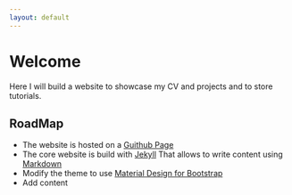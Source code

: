 ```yaml
---
layout: default
---
```


# Welcome
Here I will build a website to showcase my CV and projects and to store tutorials.

## RoadMap
* The website is hosted on a [Guithub Page](https://pages.github.com/)
* The core website is build with [Jekyll](https://jekyllrb.com/) That allows to write content using [Markdown](https://www.markdownguide.org/)
* Modify the theme to use [Material Design for Bootstrap](https://mdbootstrap.com/docs/jquery/)
* Add content